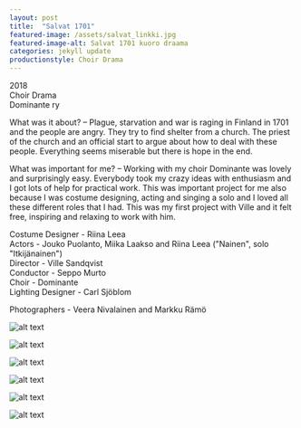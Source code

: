 ```yaml
---
layout: post
title:  "Salvat 1701"
featured-image: /assets/salvat_linkki.jpg
featured-image-alt: Salvat 1701 kuoro draama
categories: jekyll update
productionstyle: Choir Drama
---
```

  2018  
  Choir Drama  
  Dominante ry  

  What was it about? – Plague, starvation and war is raging in Finland in 1701 and the people are angry. They try to find shelter from a church. The priest of the church and an official start to argue about how to deal with these people. Everything seems miserable but there is hope in the end.
  
  What was important for me? – Working with my choir Dominante was lovely and surprisingly easy. Everybody took my crazy ideas with enthusiasm and I got lots of help for practical work. This was important project for me also because I was costume designing, acting and singing a solo and I loved all these different roles that I had. This was my first project with Ville and it felt free, inspiring and relaxing to work with him. 

  Costume Designer - Riina Leea  
  Actors - Jouko Puolanto, Miika Laakso and Riina Leea ("Nainen", solo "Itkijänainen")  
  Director - Ville Sandqvist  
  Conductor - Seppo Murto  
  Choir - Dominante  
  Lighting Designer - Carl Sjöblom  

  Photographers - Veera Nivalainen and Markku Rämö

![alt text](/assets/projects/salvat1.jpg)

![alt text](/assets/projects/salvat2.jpg)

![alt text](/assets/projects/salvat3.jpg)

![alt text](/assets/projects/salvat4.jpg)

![alt text](/assets/projects/salvat5.jpg)

![alt text](/assets/projects/salvat6.jpg)